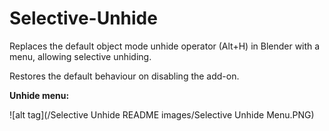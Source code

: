 # Selective-Unhide
Replaces the default object mode unhide operator (Alt+H) in Blender with a menu, allowing selective unhiding.

Restores the default behaviour on disabling the add-on.

**Unhide menu:**

![alt tag](/Selective Unhide README images/Selective Unhide Menu.PNG)
